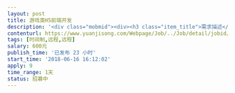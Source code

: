 ```yaml
---                
layout: post       
title: 游戏类H5前端开发           
description: '<div class="mobmid"><div><h3 class="item_title">需求描述</h3><p>一、熟悉各机型前端兼容问题，并能及时提出调整方案<br/>二、熟悉页面布局，能快速将UI图编写为前端页面<br/>三、熟悉JavaScript，jQuery，能迅速解决需求<br/>四、熟悉localstorage机制<br/> <br/>具体需求：<br/>1. 解决设备适配问题（目前集中在ios9），网页无法点击操作。<br/>2. 前端偶尔会出现加载失败的问题，需要刷新解决<br/>3. 另将一个UI图实现在WEB端</p></div><!--info end--></div>'     
contenturl: https://www.yuanjisong.com/Webpage/Job/../Job/detail/jobid/101582      
tags: [时间制,远程,远程]            
salary: 600元          
publish_time: '已发布 23 小时'         
start_time: '2018-06-16 16:12:02'           
apply: 9                   
time_range: 1天              
status: 招募中                  
---                 
```

